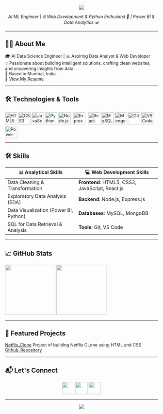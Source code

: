 <!-- Banner -->
<p align="center">
  <img src="https://capsule-render.vercel.app/api?type=waving&color=0:00C9FF,100:00FFD5&height=200&section=header&text=Hi%20I'm%20Chinmay%20Satam....&fontSize=40&fontColor=ffffff&animation=fadeIn" />
</p>


<p align="center">
  <em>AI ML Engineer | 🌐 Web Development & Python Enthusiast 🐍 | Power BI & Data Analytics 📊</em>
</p>

---

## 👨‍💻 About Me
🎓 AI  Data Science Engineer | 📊 Aspiring Data Analyst & Web Developer  
💡 Passionate about building intelligent solutions, crafting clean websites, and uncovering insights from data.  
📍 Based in Mumbai, India <br>
🔗 <a href="https://drive.google.com/file/d/1nyZlYEQJhew0OaAqajBlmByZ4j2OjJvp/view?usp=drive_link">View My Resume</a>

---

## 🛠️ Technologies & Tools  
<p align="left">
  <img src="https://cdn.jsdelivr.net/gh/devicons/devicon/icons/html5/html5-original.svg" width="40" alt="HTML5" />
  <img src="https://cdn.jsdelivr.net/gh/devicons/devicon/icons/css3/css3-original.svg" width="40" alt="CSS3" />
  <img src="https://cdn.jsdelivr.net/gh/devicons/devicon/icons/javascript/javascript-original.svg" width="40" alt="JavaScript" />
  <img src="https://cdn.jsdelivr.net/gh/devicons/devicon/icons/python/python-original.svg" width="40" alt="Python" />
  <img src="https://cdn.jsdelivr.net/gh/devicons/devicon/icons/nodejs/nodejs-original.svg" width="40" alt="Node.js" />
  <img src="https://cdn.jsdelivr.net/gh/devicons/devicon/icons/express/express-original.svg" width="40" alt="Express" style="background-color:white; padding:5px;" />
  <img src="https://cdn.jsdelivr.net/gh/devicons/devicon/icons/react/react-original.svg" width="40" alt="React" />
  <img src="https://cdn.jsdelivr.net/gh/devicons/devicon/icons/mysql/mysql-original.svg" width="40" alt="MySQL" />
  <img src="https://cdn.jsdelivr.net/gh/devicons/devicon/icons/mongodb/mongodb-original.svg" width="40" alt="MongoDB" />
  <img src="https://cdn.jsdelivr.net/gh/devicons/devicon/icons/git/git-original.svg" width="40" alt="Git" />
  <img src="https://cdn.jsdelivr.net/gh/devicons/devicon/icons/vscode/vscode-original.svg" width="40" alt="VS Code" />
  <img src="https://img.icons8.com/color/48/power-bi.png" width="40" alt="Power BI" />
</p>

---
## 🛠️ Skills

| 📊 Analytical Skills | 💻 Web Development Skills |
| -------------------- | ------------------------- |
| Data Cleaning & Transformation | **Frontend**: HTML5, CSS3, JavaScript, React.js |
| Exploratory Data Analysis (EDA) | **Backend**: Node.js, Express.js |
| Data Visualization (Power BI, Python) | **Databases**: MySQL, MongoDB |
| SQL for Data Retrieval & Analysis | **Tools**: Git, VS Code |


---

## 📈 GitHub Stats
<p align="left">
  <img src="https://github-readme-stats.vercel.app/api?username=Chinmay852&show_icons=true&theme=tokyonight&title_color=00C9FF&icon_color=00FFD5&text_color=ffffff&bg_color=0d1117" height="165" />
  <img src="https://github-readme-stats.vercel.app/api/top-langs/?username=Chinmay852&layout=compact&theme=tokyonight&title_color=00C9FF&text_color=ffffff&bg_color=0d1117" height="165" />
</p>

---

## 🚀 Featured Projects
[Netflix_Clone](https://chinmay852.github.io/Netflix-Clone/ ) Project of building Netflix CLone using HTML and CSS [Github_Repository](https://github.com/Chinmay852/Netflix-Clone)

---

## 📬 Let's Connect
<p align="center">
  <a href="https://www.linkedin.com/in/chinmayai080502/"><img src="https://img.icons8.com/color/48/linkedin.png" width="40" /></a>
  <a href="mailto:chinmaysatam852@gmail.com"><img src="https://img.icons8.com/color/48/gmail-new.png" width="40" /></a>
  <a href="https://github.com/Chinmay852"><img src="https://img.icons8.com/ios-glyphs/48/FFFFFF/github.png" width="40" /></a>
</p>

---

<!-- Footer -->
<p align="center">
  <img src="https://capsule-render.vercel.app/api?type=waving&color=0:00C9FF,100:00FFD5&height=120&section=footer" />
</p>
